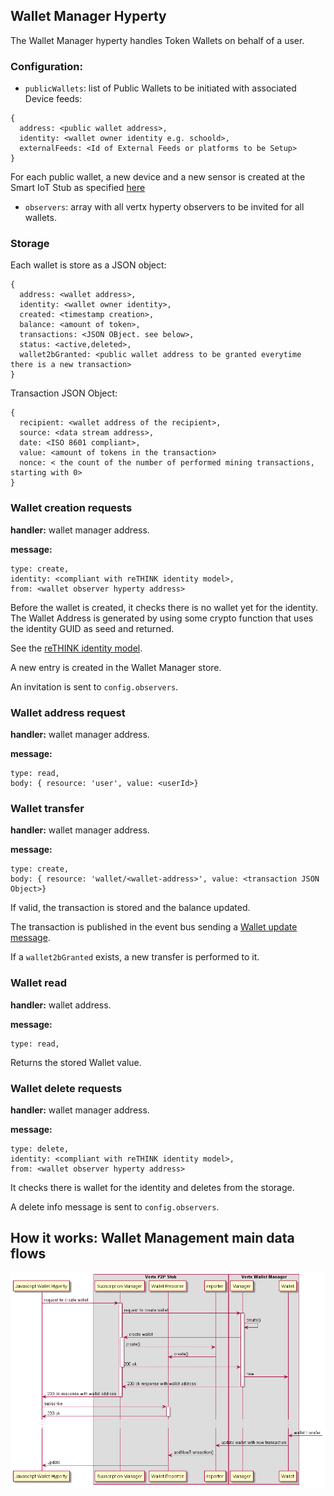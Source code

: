 ## Wallet Manager Hyperty

The Wallet Manager hyperty handles Token Wallets on behalf of a user.

### Configuration:

* `publicWallets`: list of Public Wallets to be initiated with associated Device feeds:
```
{
  address: <public wallet address>,
  identity: <wallet owner identity e.g. schoold>,
  externalFeeds: <Id of External Feeds or platforms to be Setup>
}
```

For each public wallet, a new device and a new sensor is created at the Smart IoT Stub as specified [here](../smart-iot-protostub)

* `observers`: array with all vertx hyperty observers to be invited for all wallets.

### Storage

Each wallet is store as a JSON object:

```
{
  address: <wallet address>,
  identity: <wallet owner identity>,
  created: <timestamp creation>,
  balance: <amount of token>,
  transactions: <JSON OBject. see below>,
  status: <active,deleted>,
  wallet2bGranted: <public wallet address to be granted everytime there is a new transaction>
}
```

Transaction JSON Object:
```
{
  recipient: <wallet address of the recipient>,
  source: <data stream address>,
  date: <ISO 8601 compliant>,
  value: <amount of tokens in the transaction>
  nonce: < the count of the number of performed mining transactions, starting with 0>
}
```

### Wallet creation requests

**handler:** wallet manager address.

**message:**

```
type: create,
identity: <compliant with reTHINK identity model>,
from: <wallet observer hyperty address>
```

Before the wallet is created, it checks there is no wallet yet for the identity. The Wallet Address is generated by using some crypto function that uses the identity GUID as seed and returned.

See the [reTHINK identity model](https://rethink-project.github.io/specs/datamodel/core/user-identity/).

A new entry is created in the Wallet Manager store.

An invitation is sent to `config.observers`.

### Wallet address request

**handler:** wallet manager address.

**message:**

```
type: read,
body: { resource: 'user', value: <userId>}
```

### Wallet transfer

**handler:** wallet manager address.

**message:**

```
type: create,
body: { resource: 'wallet/<wallet-address>', value: <transaction JSON Object>}
```

If valid, the transaction is stored and the balance updated.

The transaction is published in the event bus sending a [Wallet update message](https://rethink-project.github.io/specs/messages/wallet-messages/).

If a `wallet2bGranted` exists, a new transfer is performed to it.

### Wallet read

**handler:** wallet address.

**message:**

```
type: read,
```

Returns the stored Wallet value.

### Wallet delete requests

**handler:** wallet manager address.

**message:**

```
type: delete,
identity: <compliant with reTHINK identity model>,
from: <wallet observer hyperty address>
```

It checks there is wallet for the identity and deletes from the storage.

A delete info message is sent to `config.observers`.

## How it works: Wallet Management main data flows

![Wallet Management main data flows](wallet-msc.png)
